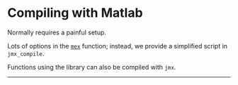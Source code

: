 
# Compiling with Matlab

Normally requires a painful setup.

Lots of options in the [`mex`](?) function; instead, we provide a simplified script in `jmx_compile`.

Functions using the library can also be compiled with `jmx`.

---



